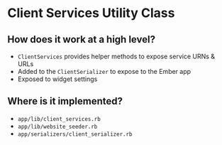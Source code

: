 # Client Services Utility Class

## How does it work at a high level?

- ```ClientServices``` provides helper methods to expose service URNs & URLs
- Added to the ```ClientSerializer``` to expose to the Ember app
- Exposed to widget settings

## Where is it implemented?

- `app/lib/client_services.rb`
- `app/lib/website_seeder.rb`
- `app/serializers/client_serializer.rb`
